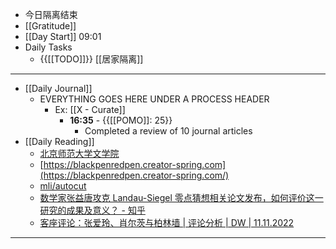 - 今日隔离结束
- [[Gratitude]]
- [[Day Start]] 09:01
- Daily Tasks
    - {{[[TODO]]}} [[居家隔离]]
- ---
- [[Daily Journal]] 
    - EVERYTHING GOES HERE UNDER A PROCESS HEADER
        - Ex: [[X - Curate]]
            - **16:35** - {{[[POMO]]: 25}}
                -  Completed a review of 10 journal articles
- [[Daily Reading]]
    - [北京师范大学文学院](http://wxy.bnu.edu.cn/xstd/yjsk/200668.html)
    - [https://blackpenredpen.creator-spring.com](https://blackpenredpen.creator-spring.com/)
    - [mli/autocut](https://github.com/mli/autocut)
    - [数学家张益唐攻克 Landau-Siegel 零点猜想相关论文发布，如何评价这一研究的成果及意义？ - 知乎](https://www.zhihu.com/question/564799818/answer/2752632822?utm_campaign=&utm_medium=social&utm_oi=36106049421312&utm_psn=1574108223665262592&utm_source=com.twitter.android)
    - [客座评论：张爱玲、肖尔茨与柏林墙 | 评论分析 | DW | 11.11.2022](https://www.dw.com/zh/%E5%AE%A2%E5%BA%A7%E8%AF%84%E8%AE%BA%E5%BC%A0%E7%88%B1%E7%8E%B2%E8%82%96%E5%B0%94%E8%8C%A8%E4%B8%8E%E6%9F%8F%E6%9E%97%E5%A2%99/a-63726736)
- ---
